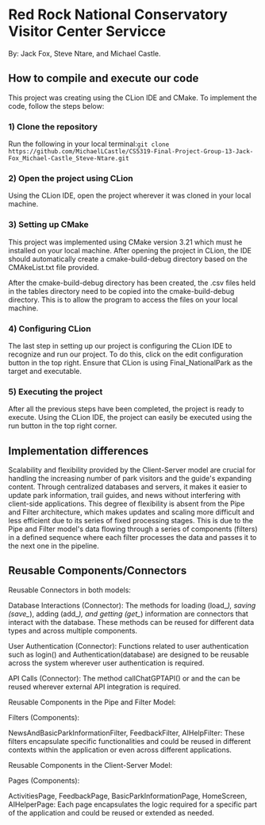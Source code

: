 # Red Rock National Conservatory Visitor Center Servicce

By: Jack Fox, Steve Ntare, and Michael Castle. 

## How to compile and execute our code

This project was creating using the CLion IDE and CMake. To implement the code, follow the steps below:

### 1) Clone the repository

Run the following in your local terminal:`git clone https://github.com/MichaelLCastle/CS5319-Final-Project-Group-13-Jack-Fox_Michael-Castle_Steve-Ntare.git`

### 2) Open the project using CLion

Using the CLion IDE, open the project wherever it was cloned in your local machine.  

### 3) Setting up CMake

This project was implemented using CMake version 3.21 which must he installed on your local machine. After opening the project in CLion, the IDE should automatically create a cmake-build-debug directory based on the CMAkeList.txt file provided.

After the cmake-build-debug directory has been created, the .csv files held in the tables directory need to be copied into the cmake-build-debug directory. This is to allow the program to access the files on your local machine. 

### 4) Configuring CLion

The last step in setting up our project is configuring the CLion IDE to recognize and run our project. To do this, click on the edit configuration button in the top right. Ensure that CLion is using Final_NationalPark as the target and executable. 

### 5) Executing the project

After all the previous steps have been completed, the project is ready to execute. Using the CLion IDE, the project can easily be executed using the run button in the top right corner.

## Implementation differences

Scalability and flexibility provided by the Client-Server model are crucial for handling the increasing number of park visitors and the guide's expanding content. Through centralized databases and servers, it makes it easier to update park information, trail guides, and news without interfering with client-side applications. This degree of flexibility is absent from the Pipe and Filter architecture, which makes updates and scaling more difficult and less efficient due to its series of fixed processing stages. This is due to the Pipe and Filter model's data flowing through a series of components (filters) in a defined sequence where each filter processes the data and passes it to the next one in the pipeline.

## Reusable Components/Connectors

Reusable Connectors in both models:

Database Interactions (Connector):
The methods for loading (load_*), saving (save_*), adding (add_*), and getting (get_*) information are connectors that interact with the database. These methods can be reused for different data types and across multiple components.

User Authentication (Connector):
Functions related to user authentication such as login() and Authentication(database) are designed to be reusable across the system wherever user authentication is required.

API Calls (Connector):
The method callChatGPTAPI() or and the  can be reused wherever external API integration is required.

Reusable Components in the Pipe and Filter Model:

Filters (Components):

NewsAndBasicParkInformationFilter, FeedbackFilter, AIHelpFilter: These filters encapsulate specific functionalities and could be reused in different contexts within the application or even across different applications.

Reusable Components in the Client-Server Model:

Pages (Components):

ActivitiesPage, FeedbackPage, BasicParkInformationPage, HomeScreen, AIHelperPage: Each page encapsulates the logic required for a specific part of the application and could be reused or extended as needed.

